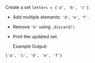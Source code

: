 Create a set `letters = {'a', 'b', 'c'}`.
- Add multiple elements: `'d'`, `'e'`, `'f'`.
- Remove `'b'` using `.discard()`.
- Print the updated set.

  Example Output:  
```
{'a', 'c', 'd', 'e', 'f'}
